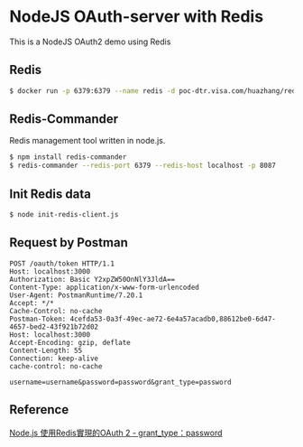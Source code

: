 # NodeJS OAuth-server with Redis
This is a NodeJS OAuth2 demo using Redis


## Redis 
```bash
$ docker run -p 6379:6379 --name redis -d poc-dtr.visa.com/huazhang/redis:4.0
```  

## Redis-Commander
Redis management tool written in node.js.  

```bash
$ npm install redis-commander
$ redis-commander --redis-port 6379 --redis-host localhost -p 8087
```
## Init Redis data
```bash
$ node init-redis-client.js
```

## Request by Postman
```code
POST /oauth/token HTTP/1.1
Host: localhost:3000
Authorization: Basic Y2xpZW50OnNlY3JldA==
Content-Type: application/x-www-form-urlencoded
User-Agent: PostmanRuntime/7.20.1
Accept: */*
Cache-Control: no-cache
Postman-Token: 4cefda53-0a3f-49ec-ae72-6e4a57acadb0,88612be0-6d47-4657-bed2-43f921b72d02
Host: localhost:3000
Accept-Encoding: gzip, deflate
Content-Length: 55
Connection: keep-alive
cache-control: no-cache

username=username&password=password&grant_type=password
```

## Reference
[Node.js
使用Redis實現的OAuth 2 - grant_type：password](https://riptutorial.com/zh-TW/node-js/example/29565/oauth-2-0#-)  
